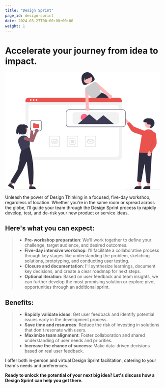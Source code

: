 ```yaml
---
title: "Design Sprint"
page_id: design-sprint
date: 2024-03-27T08:00:00+00:00
weight: 1
---
```


# Accelerate your journey from idea to impact.

![Design Sprint](/images/illustrations/undraw_building_websites_i78t.svg)

<!--more-->

Unleash the power of Design Thinking in a focused, five-day workshop, regardless of location. Whether you're in the same room or spread across the globe, I'll guide your team through the Design Sprint process to rapidly develop, test, and de-risk your new product or service ideas.

## Here's what you can expect:
  > * **Pre-workshop preparation**: We'll work together to define your challenge, target audience, and desired outcomes.
  > * **Five-day intensive workshop**: I'll facilitate a collaborative process through key stages like understanding the problem, sketching solutions, prototyping, and conducting user testing.
  > * **Closure and documentation**: I'll synthesize learnings, document key decisions, and create a clear roadmap for next steps.
  > * **Optional iteration**: Based on user feedback and team insights, we can further develop the most promising solution or explore pivot opportunities through an additional sprint.

## Benefits:
  > * **Rapidly validate ideas**: Get user feedback and identify potential issues early in the development process.
  > * **Save time and resources**: Reduce the risk of investing in solutions that don't resonate with users.
  > * **Maximize team alignment**: Foster collaboration and shared understanding of user needs and priorities.
  > * **Increase the chance of success**: Make data-driven decisions based on real user feedback.

I offer both in-person and virtual Design Sprint facilitation, catering to your team's needs and preferences.

**Ready to unlock the potential of your next big idea? Let's discuss how a Design Sprint can help you get there.**

